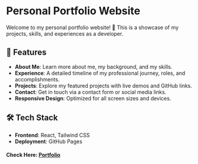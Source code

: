 # Personal Portfolio Website

Welcome to my personal portfolio website! 🎉 This is a showcase of my projects, skills, and experiences as a developer.

## 🚀 Features

- **About Me**: Learn more about me, my background, and my skills.
- **Experience**: A detailed timeline of my professional journey, roles, and accomplishments.
- **Projects**: Explore my featured projects with live demos and GitHub links.
- **Contact**: Get in touch via a contact form or social media links.
- **Responsive Design**: Optimized for all screen sizes and devices.

## 🛠️ Tech Stack

- **Frontend**: React, Tailwind CSS
- **Deployment**: GitHub Pages

#### Check Here: [Portfolio](https://chiraghm12.github.io/Portfolio/)

